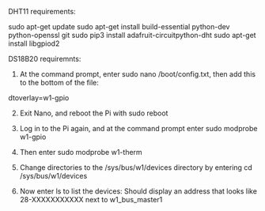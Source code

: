

DHT11 requirements:

sudo apt-get update
sudo apt-get install build-essential python-dev python-openssl git
sudo pip3 install adafruit-circuitpython-dht
sudo apt-get install libgpiod2


DS18B20 requiremnts:
1. At the command prompt, enter sudo nano /boot/config.txt, then add this to the bottom of the file:

dtoverlay=w1-gpio

2. Exit Nano, and reboot the Pi with sudo reboot

3. Log in to the Pi again, and at the command prompt enter sudo modprobe w1-gpio

4. Then enter sudo modprobe w1-therm

5. Change directories to the /sys/bus/w1/devices directory by entering cd /sys/bus/w1/devices

6. Now enter ls to list the devices:
 Should display an address that looks like 28-XXXXXXXXXXX next to w1_bus_master1